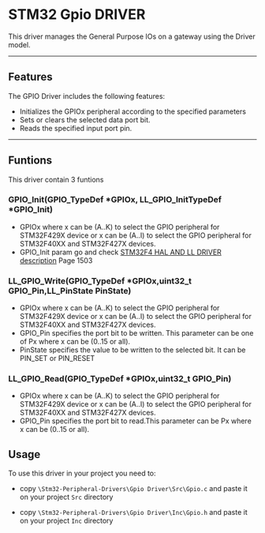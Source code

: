 # STM32 Gpio DRIVER 

This driver manages the General Purpose IOs on a gateway using the Driver model.

---

## Features
The GPIO Driver includes the following features:

- Initializes the GPIOx peripheral according to the specified parameters
- Sets or clears the selected data port bit.
- Reads the specified input port pin.
---
## Funtions
This driver contain 3 funtions
### GPIO_Init(GPIO_TypeDef  *GPIOx, LL_GPIO_InitTypeDef *GPIO_Init)
- GPIOx where x can be (A..K) to select the GPIO peripheral for STM32F429X device or x can be (A..I) to select the GPIO peripheral for STM32F40XX and STM32F427X devices.
- GPIO_Init param go and check [STM32F4 HAL AND LL DRIVER description](https://www.st.com/resource/en/user_manual/um1725-description-of-stm32f4-hal-and-lowlayer-drivers-stmicroelectronics.pdf) Page 1503
### LL_GPIO_Write(GPIO_TypeDef  *GPIOx,uint32_t GPIO_Pin,LL_PinState PinState)
- GPIOx where x can be (A..K) to select the GPIO peripheral for STM32F429X device or x can be (A..I) to select the GPIO peripheral for STM32F40XX and STM32F427X devices.
- GPIO_Pin specifies the port bit to be written. This parameter can be one of Px where x can be (0..15 or all).
- PinState specifies the value to be written to the selected bit. It can be PIN_SET or PIN_RESET
### LL_GPIO_Read(GPIO_TypeDef  *GPIOx,uint32_t GPIO_Pin)
- GPIOx where x can be (A..K) to select the GPIO peripheral for STM32F429X device or x can be (A..I) to select the GPIO peripheral for STM32F40XX and STM32F427X devices.
- GPIO_Pin specifies the port bit to read.This parameter can be Px where x can be (0..15 or all).

## Usage

To use this driver in your project you need to: 

- copy `\Stm32-Peripheral-Drivers\Gpio Driver\Src\Gpio.c` and paste it on your project `Src` directory

- copy `\Stm32-Peripheral-Drivers\Gpio Driver\Inc\Gpio.h` and paste it on your project `Inc` directory
